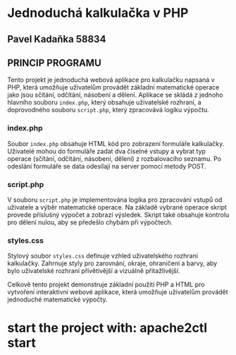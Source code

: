 # Jednoduchá kalkulačka v PHP

## Pavel Kadaňka 58834

## PRINCIP PROGRAMU

Tento projekt je jednoduchá webová aplikace pro kalkulačku napsaná v PHP, která umožňuje uživatelům provádět základní matematické operace jako jsou sčítání, odčítání, násobení a dělení. Aplikace se skládá z jednoho hlavního souboru `index.php`, který obsahuje uživatelské rozhraní, a doprovodného souboru `script.php`, který zpracovává logiku výpočtu.

### index.php

Soubor `index.php` obsahuje HTML kód pro zobrazení formuláře kalkulačky. Uživatelé mohou do formuláře zadat dva číselné vstupy a vybrat typ operace (sčítání, odčítání, násobení, dělení) z rozbalovacího seznamu. Po odeslání formuláře se data odesílají na server pomocí metody POST.

### script.php

V souboru `script.php` je implementována logika pro zpracování vstupů od uživatele a výběr matematické operace. Na základě vybrané operace skript provede příslušný výpočet a zobrazí výsledek. Skript také obsahuje kontrolu pro dělení nulou, aby se předešlo chybám při výpočtech.

### styles.css

Stylový soubor `styles.css` definuje vzhled uživatelského rozhraní kalkulačky. Zahrnuje styly pro zarovnání, okraje, ohraničení a barvy, aby bylo uživatelské rozhraní přívětivější a vizuálně přitažlivější.

Celkově tento projekt demonstruje základní použití PHP a HTML pro vytvoření interaktivní webové aplikace, která umožňuje uživatelům provádět jednoduché matematické výpočty.

# start the project with: apache2ctl start


